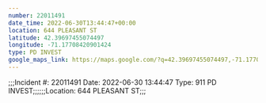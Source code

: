 ```yaml
---
number: 22011491
date_time: 2022-06-30T13:44:47+00:00
location: 644 PLEASANT ST
latitude: 42.39697455074497
longitude: -71.17708420901424
type: PD INVEST
google_maps_link: https://maps.google.com/?q=42.39697455074497,-71.17708420901424
---
```


;;;Incident #: 22011491  Date: 2022-06-30 13:44:47   Type: 911 PD INVEST;;;;;;Location: 644 PLEASANT ST;;;

